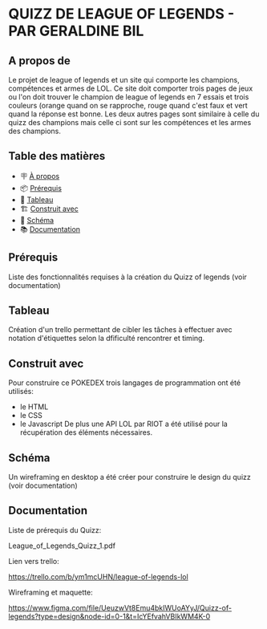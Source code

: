 # QUIZZ DE LEAGUE OF LEGENDS - PAR GERALDINE BIL

## A propos de

 Le projet de league of legends et un site qui comporte les champions, compétences et armes de LOL. Ce site doit comporter trois pages de jeux ou l'on doit trouver le champion de league of legends en 
7 essais et trois couleurs (orange quand on se rapproche, rouge quand c'est faux et vert quand la réponse est bonne. Les deux autres pages sont similaire à celle du quizz des champions mais celle ci sont sur 
les compétences et les armes des champions.

## Table des matières

- 🪧 [À propos](#à-propos)
- 📦 [Prérequis](#prérequis)
- 🚀 [Tableau](#tableau)
- 🏗️ [Construit avec](#construit-avec)
- 📝 [Schéma](#schéma)
- 📚 [Documentation](#documentation)

## Prérequis

Liste des fonctionnalités requises à la création du Quizz of legends (voir documentation)

## Tableau

Création d'un trello permettant de cibler les tâches à effectuer avec notation d'étiquettes selon la dfificulté rencontrer et timing.


## Construit avec

Pour construire ce POKEDEX trois langages de programmation ont été utilisés:
- le HTML
-  le CSS
-  le Javascript
De plus une API LOL par RIOT a été utilisé pour la récupération des éléments nécessaires.


## Schéma

Un wireframing en desktop a été créer pour construire le design du quizz (voir documentation)

## Documentation

Liste de prérequis du Quizz: 

League_of_Legends_Quizz_1.pdf

Lien vers trello:

https://trello.com/b/ym1mcUHN/league-of-legends-lol

Wireframing et maquette:

https://www.figma.com/file/UeuzwVt8Emu4bkIWUoAYyJ/Quizz-of-legends?type=design&node-id=0-1&t=IcYEfvahVBIkWM4K-0

